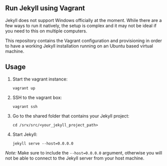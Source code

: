 Run Jekyll using Vagrant
------------------------

Jekyll does not support Windows officially at the moment. While there are a few
ways to run it natively, the setup is complex and it may not be ideal if you
need to this on multiple computers.

This repository contains the Vagrant configuration and provisioning in order to
have a working Jekyll installation running on an Ubuntu based virtual machine.

Usage
-----

1. Start the vagrant instance:

   ```shell
   vagrant up
   ```
2. SSH to the vagrant box:

   ```shell
   vagrant ssh
   ```
3. Go to the shared folder that contains your Jekyll project:

   ```shell
   cd /srv/src/<your_jekyll_project_path>
   ```
4. Start Jekyll:

   ```shell
   jekyll serve --host=0.0.0.0
   ```

*Note:* Make sure to include the `--host=0.0.0.0` argument, otherwise you will not be able to connect to the Jekyll server from your host machine.

